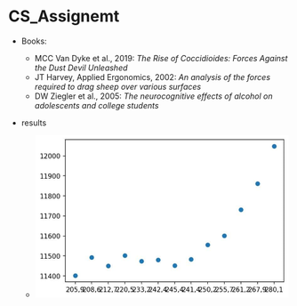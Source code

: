 # CS_Assignemt
- Books:
  - MCC Van Dyke et al., 2019: *The Rise of Coccidioides: Forces Against the Dust Devil Unleashed*
  - JT Harvey, Applied Ergonomics, 2002: *An analysis of the forces required to drag sheep over various surfaces*
  - DW Ziegler et al., 2005: *The neurocognitive effects of alcohol on adolescents and college students*

- results
  - ![The Beer People](/plot.jpg)
